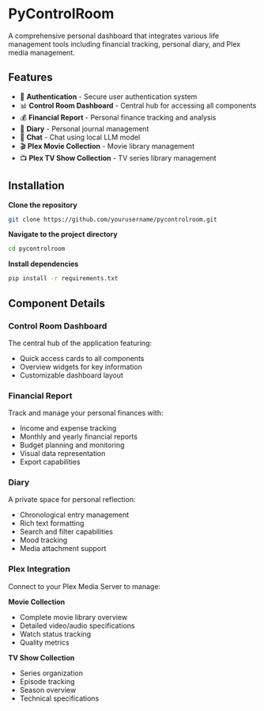 # PyControlRoom

A comprehensive personal dashboard that integrates various life management tools including financial tracking, personal diary, and Plex media management.

## Features

- 🔐 **Authentication** - Secure user authentication system
- 📊 **Control Room Dashboard** - Central hub for accessing all components
- 💰 **Financial Report** - Personal finance tracking and analysis
- 📝 **Diary** - Personal journal management
- 💬 **Chat** - Chat using local LLM model
- 🎬 **Plex Movie Collection** - Movie library management
- 📺 **Plex TV Show Collection** - TV series library management

## Installation

**Clone the repository**

```sh
git clone https://github.com/yourusername/pycontrolroom.git
```

**Navigate to the project directory**

```sh
cd pycontrolroom
```

**Install dependencies**

```sh
pip install -r requirements.txt
```

## Component Details

### Control Room Dashboard
The central hub of the application featuring:
- Quick access cards to all components
- Overview widgets for key information
- Customizable dashboard layout

### Financial Report
Track and manage your personal finances with:
- Income and expense tracking
- Monthly and yearly financial reports
- Budget planning and monitoring
- Visual data representation
- Export capabilities

### Diary
A private space for personal reflection:
- Chronological entry management
- Rich text formatting
- Search and filter capabilities
- Mood tracking
- Media attachment support

### Plex Integration
Connect to your Plex Media Server to manage:

**Movie Collection**
- Complete movie library overview
- Detailed video/audio specifications
- Watch status tracking
- Quality metrics

**TV Show Collection**
- Series organization
- Episode tracking
- Season overview
- Technical specifications
